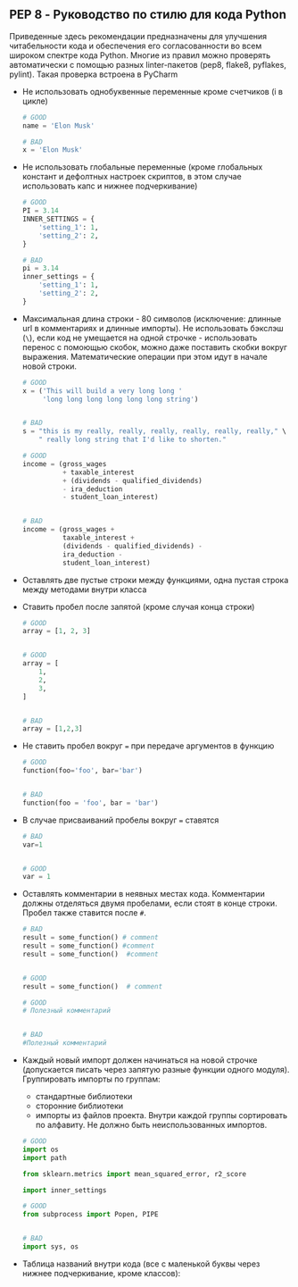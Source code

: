 ## PEP 8 - Руководство по стилю для кода Python

Приведенные здесь рекомендации предназначены для улучшения читабельности кода и обеспечения его согласованности во всем широком спектре кода Python. Многие из правил можно проверять автоматически с помощью разных linter-пакетов (pep8, flake8, pyflakes, pylint). Такая проверка встроена в PyCharm

* Не использовать однобуквенные переменные кроме счетчиков (i в цикле)
    ```python
    # GOOD
    name = 'Elon Musk'
    
    # BAD
    x = 'Elon Musk'
    ```
* Не использовать глобальные переменные (кроме глобальных констант и дефолтных настроек скриптов, в этом случае использовать капс и нижнее подчеркивание)
    ```python
    # GOOD
    PI = 3.14
    INNER_SETTINGS = {
        'setting_1': 1,
        'setting_2': 2,
    }
    
    # BAD
    pi = 3.14
    inner_settings = {
        'setting_1': 1,
        'setting_2': 2,
    }
    ```
    
* Максимальная длина строки - 80 символов (исключение: длинные url в комментариях и длинные импорты). Не использовать бэкслэш (`\`), если код не умещается на одной строчке - использовать перенос с помоющью скобок, можно даже поставить скобки вокруг выражения. Математические операции при этом идут в начале новой строки.

    ```python
    # GOOD
    x = ('This will build a very long long '
         'long long long long long long string')


    # BAD
    s = "this is my really, really, really, really, really, really," \
        " really long string that I'd like to shorten."
    ```
    
    ```python
    # GOOD
    income = (gross_wages
              + taxable_interest
              + (dividends - qualified_dividends)
              - ira_deduction
              - student_loan_interest)


    # BAD
    income = (gross_wages +
              taxable_interest +
              (dividends - qualified_dividends) -
              ira_deduction -
              student_loan_interest)
    ```
* Оставлять две пустые строки между функциями, одна пустая строка между методами внутри класса
* Ставить пробел после запятой (кроме случая конца строки)
    ```python
    # GOOD
    array = [1, 2, 3]


    # GOOD
    array = [
        1,
        2,
        3,
    ]


    # BAD
    array = [1,2,3]
    ```
* Не ставить пробел вокруг `=` при передаче аргументов в функцию
    ```python
    # GOOD
    function(foo='foo', bar='bar')


    # BAD
    function(foo = 'foo', bar = 'bar')
    ```
* В случае присваиваний пробелы вокруг `=` ставятся
    ```python
    # BAD
    var=1


    # GOOD
    var = 1
    ```
* Оставлять комментарии в неявных местах кода. Комментарии должны отделяться двумя пробелами, если стоят в конце строки. Пробел также ставится после `#`.
    ```python
    # BAD
    result = some_function() # comment
    result = some_function() #comment
    result = some_function()  #comment


    # GOOD
    result = some_function()  # comment
    ```
    
    ```python
    # GOOD
    # Полезный комментарий


    # BAD
    #Полезный комментарий
    ```
* Каждый новый импорт должен начинаться на новой строчке (допускается писать через запятую разные функции одного модуля). Группировать импорты по группам:
    * стандартные библиотеки
    * сторонние библиотеки
    * импорты из файлов проекта. 
    Внутри каждой группы сортировать по алфавиту. Не должно быть неиспользованных импортов.
    
    ```python
    # GOOD
    import os
    import path

    from sklearn.metrics import mean_squared_error, r2_score

    import inner_settings
    
    ```
    
    ```python
    # GOOD
    from subprocess import Popen, PIPE
    
    
    # BAD
    import sys, os
    ```
* Таблица названий внутри кода (все с маленькой буквы через нижнее подчеркивание, кроме классов):
